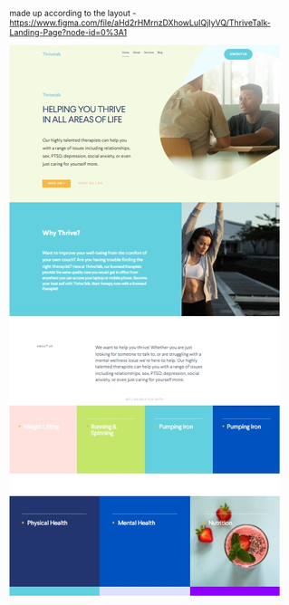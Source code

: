 made up according to the layout - https://www.figma.com/file/aHd2rHMrnzDXhowLuIQjIyVQ/ThriveTalk-Landing-Page?node-id=0%3A1

<img src="https://github.com/gooseisnotabird/landing-page/blob/main/img/sreenshot.jpg" alt="pic">




